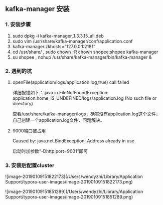 ## kafka-manager 安装

### 1. 安装步骤

1. sudo dpkg -i kafka-manager_1.3.3.15_all.deb 
2. sudo vim /usr/share/kafka-manager/conf/application.conf 
3. kafka-manager.zkhosts="127.0.0.1:2181” 
4. cd /usr/share/ , sudo chown -R chown shopee:shopee kafka-manager
5. su shopee , nohup /usr/share/kafka-manager/bin/kafka-manager &

### 2. 遇到的坑

1. openFile(application/logs/application.log,true) call failed

   详细报错如下：
   java.io.FileNotFoundException: application.home_IS_UNDEFINED/logs/application.log (No such file or directory)

   查看/usr/share/kafka-manager/logs，确实没有application.log这个文件，自己创建一个application.log文件，问题解决。

2. 9000端口被占用

   Caused by: java.net.BindException: Address already in use

   启动时加参数“-Dhttp.port=9001”即可

### 3. 安装后配置cluster

![image-20190109151822173](/Users/wendyzhi/Library/Application Support/typora-user-images/image-20190109151822173.png)

![image-20190109151851289](/Users/wendyzhi/Library/Application Support/typora-user-images/image-20190109151851289.png)